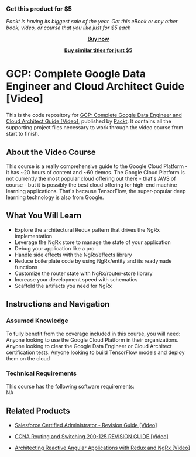 
### Get this product for $5

<i>Packt is having its biggest sale of the year. Get this eBook or any other book, video, or course that you like just for $5 each</i>


<b><p align='center'>[Buy now](https://packt.link/9781788999519)</p></b>


<b><p align='center'>[Buy similar titles for just $5](https://subscription.packtpub.com/search)</p></b>


# GCP: Complete Google Data Engineer and Cloud Architect Guide [Video]
This is the code repository for [GCP: Complete Google Data Engineer and Cloud Architect Guide [Video]](https://www.packtpub.com/web-development/architecting-reactive-angular-applications-redux-and-ngrx-video?utm_source=github&utm_medium=repository&utm_campaign=9781789536546), published by [Packt](https://www.packtpub.com/?utm_source=github). It contains all the supporting project files necessary to work through the video course from start to finish.
## About the Video Course
This course is a really comprehensive guide to the Google Cloud Platform - it has ~20 hours of content and ~60 demos. The Google Cloud Platform is not currently the most popular cloud offering out there - that's AWS of course - but it is possibly the best cloud offering for high-end machine learning applications. That's because TensorFlow, the super-popular deep learning technology is also from Google.

<H2>What You Will Learn</H2>
<DIV class=book-info-will-learn-text>
<UL>
<LI>Explore the architectural Redux pattern that drives the NgRx implementation 
<LI>Leverage the NgRx store to manage the state of your application 
<LI>Debug your application like a pro 
<LI>Handle side effects with the NgRx/effects library 
<LI>Reduce boilerplate code by using NgRx/entity and its readymade functions 
<LI>Customize the router state with NgRx/router-store library 
<LI>Increase your development speed with schematics 
<LI>Scaffold the artifacts you need for NgRx </LI></UL></DIV>

## Instructions and Navigation
### Assumed Knowledge
To fully benefit from the coverage included in this course, you will need:<br/>
Anyone looking to use the Google Cloud Platform in their organizations. Anyone looking to clear the Google Data Engineer or Cloud Architect certification tests. Anyone looking to build TensorFlow models and deploy them on the cloud
### Technical Requirements
This course has the following software requirements:<br/>
NA

## Related Products
* [Salesforce Certified Administrator - Revision Guide [Video]](https://www.packtpub.com/web-development/architecting-reactive-angular-applications-redux-and-ngrx-video?utm_source=github&utm_medium=repository&utm_campaign=9781789536546)

* [CCNA Routing and Switching 200-125 REVISION GUIDE [Video]](https://www.packtpub.com/web-development/architecting-reactive-angular-applications-redux-and-ngrx-video?utm_source=github&utm_medium=repository&utm_campaign=9781789536546)

* [Architecting Reactive Angular Applications with Redux and NgRx [Video]](https://www.packtpub.com/web-development/architecting-reactive-angular-applications-redux-and-ngrx-video?utm_source=github&utm_medium=repository&utm_campaign=9781789536546)

